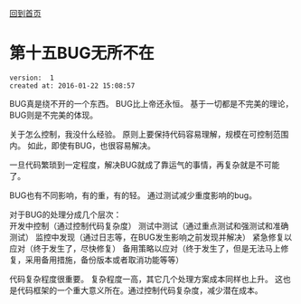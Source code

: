 [回到首页](/)

# 第十五BUG无所不在

    version:  1     
    created at: 2016-01-22 15:08:57    

BUG真是绕不开的一个东西。 BUG比上帝还永恒。
基于一切都是不完美的理论， BUG则是不完美的体现。

关于怎么控制，我没什么经验。
原则上要保持代码容易理解，规模在可控制范围内。
如此，即使有BUG，也很容易解决。 

一旦代码繁琐到一定程度，解决BUG就成了靠运气的事情，再复杂就是不可能了。

BUG也有不同影响，有的重，有的轻。 通过测试减少重度影响的bug。

对于BUG的处理分成几个层次：  
开发中控制（通过控制代码复杂度）
测试中测试（通过重点测试和强测试和准确测试）
监控中发现（通过日志等，在BUG发生影响之前发现并解决）
紧急修复以应对（终于发生了，尽快修复）
备用策略以应对（终于发生了，但是无法马上修复，采用备用措施，备份版本或者取消功能等等）

代码复杂程度很重要。 复杂程度一高，其它几个处理方案成本同样也上升。
这也是代码框架的一个重大意义所在。通过控制代码复杂度，减少潜在成本。

